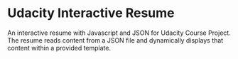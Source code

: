 Udacity Interactive Resume
=========================
An interactive resume with Javascript and JSON for Udacity Course Project. The resume reads content from a JSON file and dynamically displays that content within a provided template.